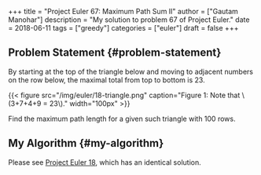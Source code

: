 +++
title = "Project Euler 67: Maximum Path Sum II"
author = ["Gautam Manohar"]
description = "My solution to problem 67 of Project Euler."
date = 2018-06-11
tags = ["greedy"]
categories = ["euler"]
draft = false
+++

## Problem Statement {#problem-statement}

By starting at the top of the triangle below and moving to adjacent numbers on
the row below, the maximal total from top to bottom is 23.

{{< figure src="/img/euler/18-triangle.png" caption="Figure 1: Note that \\(3+7+4+9 = 23\\)." width="100px" >}}

Find the maximum path length for a given such triangle with 100 rows.


## My Algorithm {#my-algorithm}

Please see [Project Euler 18](../18/), which has an identical solution.